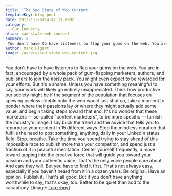 ```yaml
---
title: 'The Sad State of Web Content'
templateKey: blog-post
date: 2013-11-26T14:42:11.000Z
category: 
  -Our Industry
alias: sad-state-web-content
summary: > 
 You don't have to have listeners to flap your gums on the web. You are in fact, encouraged by a whole pack of gum-flapping marketers, authors, and publishers to join the noisy pack. You might even expect to be rewarded for your efforts. But it's a shame. Unless you have something meaningful to say, your work will likely go entirely unappreciated. Think how productive our society might be if the segment of the population that focuses on spewing useless dribble onto the web would just shut up, take a moment to ponder where their passions lay or where they might actually add some value, and begin taking steps toward that end. It's no wonder that these marketers — so-called "content marketers", to be more specific — tarnish the industry's image.
author: Mark Figart
image: /assets/sad-state-web-content.jpg
---
```


You don't have to have listeners to flap your gums on the web. You are in fact, encouraged by a whole pack of gum-flapping marketers, authors, and publishers to join the noisy pack. You might even expect to be rewarded for your efforts. But it's a shame. Unless you have something meaningful to say, your work will likely go entirely unappreciated. Think how productive our society might be if the segment of the population that focuses on spewing useless dribble onto the web would just shut up, take a moment to ponder where their passions lay or where they might actually add some value, and begin taking steps toward that end. It's no wonder that these marketers — so-called "content marketers", to be more specific — tarnish the industry's image. I say buck the trend and the advice that tells you to repurpose your content in 15 different ways. Stop the mindless curation that fulfills the need to post something, anything, daily in your LinkedIn status field. Stop. breathe. Take the time you spend trying to stay ahead of this impossible race to publish more than your competitor, and spend just a fraction of it in peaceful meditation. Center yourself frequently, a move toward tapping into the creative force that will guide you toward your passion and your authentic voice. That's the only voice people care about. And care they will. But you have to find it first. That's not always easy, especially if you haven't heard from it in a dozen years. Be original. Have an opinion. Publish it. That's all good. But if you don't have anything worthwhile to say, that's okay, too. Better to be quiet than add to the cacaphony. \[Image: [Loozrboy](http://www.flickr.com/photos/30624156@N00/8362878122/in/photolist-dJZWiQ-9Bc886-9KrdkG-9MMUJi-7GGGkZ-7L6wdB-8GMRCG-9DphH3-7zYrJE-9DLYBJ-7UU5uR-cYTjFu-8vkJhE-bap2Nn-7Fpwz3-dQg4ZL-a4Eptf-a4FooG-a4Ap5a-a4DAiG-a4BN5V-a4BGLv-a4Ahez-a4Anbe-a4EK6Q-a4D535-a4Dcxb-a4AJbe-a4EWHU-a4CEQg-a4AB7r-a4DvPu-a4ATNi-a4BFgp-a4CCKx-a4Fz1Y-a4DJ6m-a4E5n5-a4EGEw-a4F6aU-a4AFyc-a4Efpu-a4BBHV-a4CA7B-a4Ejhu-a4DdSW-a4AT6R-a4BsGB-a4BKhv-a4Fre9-a4DYZQ)\]